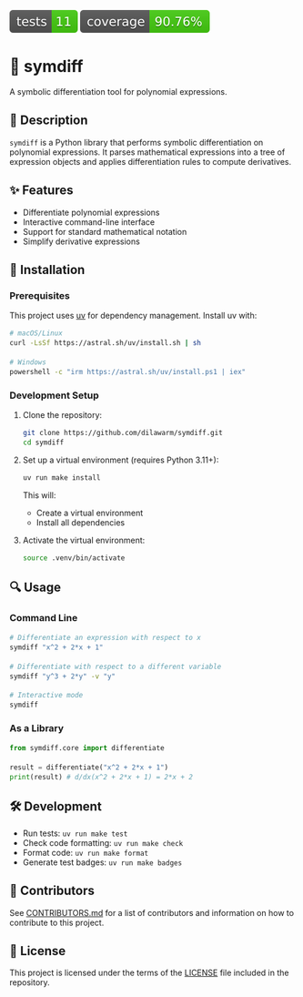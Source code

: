 ![Tests](https://github.com/dilawarm/symdiff/blob/gh-pages/badges/tests-badge.svg)
![Coverage](https://github.com/dilawarm/symdiff/blob/gh-pages/badges/coverage-badge.svg)

# 🧮 symdiff

A symbolic differentiation tool for polynomial expressions.

## 📝 Description

`symdiff` is a Python library that performs symbolic differentiation on polynomial expressions. It parses mathematical expressions into a tree of expression objects and applies differentiation rules to compute derivatives.

## ✨ Features

- Differentiate polynomial expressions
- Interactive command-line interface
- Support for standard mathematical notation
- Simplify derivative expressions

## 🚀 Installation

### Prerequisites

This project uses [uv](https://github.com/astral-sh/uv) for dependency management. Install uv with:

```bash
# macOS/Linux
curl -LsSf https://astral.sh/uv/install.sh | sh

# Windows
powershell -c "irm https://astral.sh/uv/install.ps1 | iex"
```

### Development Setup

1. Clone the repository:
   ```sh
   git clone https://github.com/dilawarm/symdiff.git
   cd symdiff
   ```

2. Set up a virtual environment (requires Python 3.11+):
   ```sh
   uv run make install
   ```
   
   This will:
   - Create a virtual environment
   - Install all dependencies

3. Activate the virtual environment:
   ```sh
   source .venv/bin/activate
   ```

## 🔍 Usage

### Command Line

```sh
# Differentiate an expression with respect to x
symdiff "x^2 + 2*x + 1"

# Differentiate with respect to a different variable
symdiff "y^3 + 2*y" -v "y"

# Interactive mode
symdiff
```

### As a Library

```python
from symdiff.core import differentiate

result = differentiate("x^2 + 2*x + 1")
print(result) # d/dx(x^2 + 2*x + 1) = 2*x + 2
```

## 🛠️ Development

- Run tests: `uv run make test`
- Check code formatting: `uv run make check`
- Format code: `uv run make format`
- Generate test badges: `uv run make badges`

## 👥 Contributors

See [CONTRIBUTORS.md](CONTRIBUTORS.md) for a list of contributors and information on how to contribute to this project.

## 📄 License

This project is licensed under the terms of the [LICENSE](LICENCE) file included in the repository.

